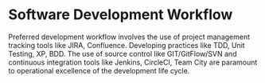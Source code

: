 # Software Development Workflow

Preferred development workflow involves the use of project management tracking tools like JIRA, Confluence. Developing practices like TDD, Unit Testing, XP, BDD. 
The use of source control like GIT/GitFlow/SVN and continuous integration tools like Jenkins, CircleCI, Team City are paramount to operational excellence of the development life cycle.
